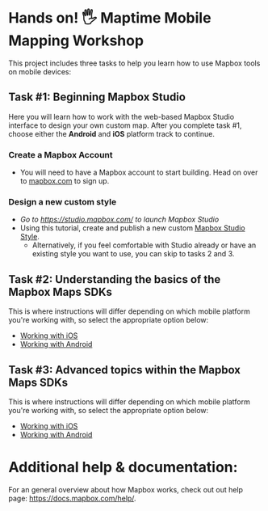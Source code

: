 # Hands on! 🖐 Maptime Mobile Mapping Workshop

This project includes three tasks to help you learn how to use Mapbox tools on mobile devices:

## Task #1: Beginning Mapbox Studio

Here you will learn how to work with the web-based Mapbox Studio interface to design your own custom map. After you complete task #1, choose either the **Android** and **iOS** platform track to continue.

### Create a Mapbox Account

- You will need to have a Mapbox account to start building. Head on over to [mapbox.com](https://account.mapbox.com/auth/signup/) to sign up.

### Design a new custom style

- *Go to https://studio.mapbox.com/ to launch Mapbox Studio*
- Using this tutorial, create and publish a new custom [Mapbox Studio Style](https://docs.mapbox.com/help/tutorials/create-a-custom-style/).
  - Alternatively, if you feel comfortable with Studio already or have an existing style you want to use, you can skip to tasks 2 and 3.

## Task #2: Understanding the basics of the Mapbox Maps SDKs

This is where instructions will differ depending on which mobile platform you're working with, so select the appropriate option below:

- [Working with iOS](https://github.com/mapbox/maptime-mobile-workshop/blob/master/ios/README.md#task-2)
- [Working with Android](https://github.com/mapbox/maptime-mobile-workshop/blob/master/android/README.md#task-2)

## Task #3: Advanced topics within the Mapbox Maps SDKs

This is where instructions will differ depending on which mobile platform you're working with, so select the appropriate option below:

- [Working with iOS](https://github.com/mapbox/maptime-mobile-workshop/blob/master/ios/README.md#task-3)
- [Working with Android](https://github.com/mapbox/maptime-mobile-workshop/blob/master/android/README.md#task-3)

# Additional help & documentation:

For an general overview about how Mapbox works, check out out help page: https://docs.mapbox.com/help/.
